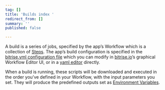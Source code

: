 ```yaml
---
tag: []
title: 'Builds index '
redirect_from: []
summary: ''
published: false

---
```

A build is a series of jobs, specified by the app’s Workflow which is a collection of [Steps](https://8629bcmvhs1rvw.preview.forestry.io/steps-workflows/getting-started-steps). The app’s build configuration is specified in the [bitrise.yml configuration file](https://8629bcmvhs1rvw.preview.forestry.io/bitrise-cli/basics-of-bitrise-yml) which you can modify in [bitrise.io](https://www.bitrise.io/)’s graphical Workflow Editor UI, or in a [yaml editor](http://blog.bitrise.io/2016/02/12/edit-your-yaml-files-like-a-boss.html) directly.

When a build is running, these scripts will be downloaded and executed in the order you’ve defined in your Workflow, with the input parameters you set. They will produce the predefined outputs set as [Environment Variables](https://8629bcmvhs1rvw.preview.forestry.io/builds/available-environment-variables).